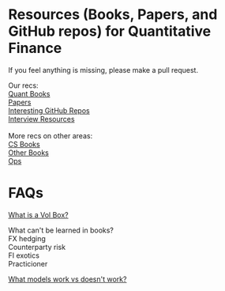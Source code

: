 # Resources (Books, Papers, and GitHub repos) for Quantitative Finance

If you feel anything is missing, please make a pull request.

Our recs: <br>
[Quant Books](https://github.com/KoanOps/BookRecs/blob/master/QuantBooks.md)<br>
[Papers](https://github.com/KoanOps/BookRecs/blob/master/Papers.md)<br>
[Interesting GitHub Repos](https://github.com/KoanOps/BookRecs/blob/master/GitHub_Repos.md)<br>
[Interview Resources](https://github.com/KoanOps/BookRecs/blob/master/InterviewResources.md)<br>
<br>
More recs on other areas:<br>
[CS Books](https://github.com/KoanOps/BookRecs/blob/master/CSBooks.md)<br>
[Other Books](https://github.com/KoanOps/BookRecs/blob/master/Books.md)<br>
[Ops](https://github.com/KoanOps/BookRecs/blob/master/Ops.md)<br>

# FAQs
[What is a Vol Box?](https://github.com/KoanOps/BookRecs/blob/master/VolBox.md)<br>

What can't be learned in books?<br>
FX hedging <br>
Counterparty risk<br>
FI exotics <br>
Practicioner

[What models work vs doesn't work?](https://github.com/KoanOps/BookRecs/blob/master/WhatWorks.md)
